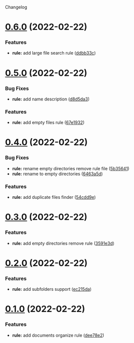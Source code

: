 Changelog
# [0.6.0](https://github.com/attilasomogyi/organize-rules/compare/v0.5.0...v0.6.0) (2022-02-22)
### Features
* **rule:** add large file search rule ([ddbb33c](https://github.com/attilasomogyi/organize-rules/commit/ddbb33c787d99622d5fa42a9c0c5d97f50174c7f))
# [0.5.0](https://github.com/attilasomogyi/organize-rules/compare/v0.4.0...v0.5.0) (2022-02-22)
### Bug Fixes
* **rule:** add name description ([d8d5da3](https://github.com/attilasomogyi/organize-rules/commit/d8d5da3070278faee260aaa9880788acb92e8237))
### Features
* **rule:** add empty files rule ([67e1932](https://github.com/attilasomogyi/organize-rules/commit/67e1932f20002d12816f6f346278ab41c055b320))
# [0.4.0](https://github.com/attilasomogyi/organize-rules/compare/v0.3.0...v0.4.0) (2022-02-22)
### Bug Fixes
* **rule:** rename empty directories remove rule file ([5b35641](https://github.com/attilasomogyi/organize-rules/commit/5b35641bdd3ffa47d9b6e83bc575fd673bd0cb09))
* **rule:** rename to empty directories ([6463a5d](https://github.com/attilasomogyi/organize-rules/commit/6463a5dac0ccd8428b88adad349e0bab32ab8172))
### Features
* **rule:** add duplicate files finder ([54cdd9e](https://github.com/attilasomogyi/organize-rules/commit/54cdd9edf4d48ae0638f5f4290b2685b2d0b6ded))
# [0.3.0](https://github.com/attilasomogyi/organize-rules/compare/v0.2.0...v0.3.0) (2022-02-22)
### Features
* **rule:** add empty directories remove rule ([3591e3d](https://github.com/attilasomogyi/organize-rules/commit/3591e3d0af0f92d31b9407198ffbe592fe9f780f))
# [0.2.0](https://github.com/attilasomogyi/organize-rules/compare/v0.1.0...v0.2.0) (2022-02-22)
### Features
* **rule:** add subfolders support ([ec215da](https://github.com/attilasomogyi/organize-rules/commit/ec215da7f473b91146b7be5b625a64e01a87340b))
# [0.1.0](https://github.com/attilasomogyi/organize-rules/compare/dee78e2001f80991a7ba9ccabf042673305bcef0...v0.1.0) (2022-02-22)
### Features
* **rule:** add documents organize rule ([dee78e2](https://github.com/attilasomogyi/organize-rules/commit/dee78e2001f80991a7ba9ccabf042673305bcef0))

